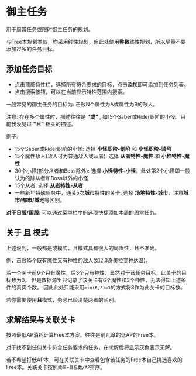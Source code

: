 # 御主任务
用于周常任务或限时御主任务的规划。

与Free本规划类似，均采用线性规划，但此处使用**整数**线性规划，所以尽量不要添加过多的任务目标。

## 添加任务目标

- 点击顶部特性栏，选择所有符合要求的目标，点击**添加**即可添加到任务列表。
- 点击搜索按钮，可以在当前显示特性范围内搜索。

一般常见的御主任务的目标为: 击败N个属性为A或属性为B的敌人。

注意: 存在多个属性时，描述往往是 **"或"** , 如15个Saber或Rider职阶的小怪。目前我没见过 **"且"** 相关的描述。

例子:
- 15个Saber或Rider职阶的小怪: 选择 **小怪职阶-剑阶** 和 **小怪职阶-骑阶**
- 15个魔性敌人(敌人可为普通敌人或从者): 选择 **从者特性-魔性** 和 **小怪特性-魔性**
- 30个小怪(部分从者和Boss除外): 选择 **小怪特性-小怪**，此处第2个小怪即一般认为的除从者和Boss以外的小怪
- 15个从者: 选择 **从者特性-从者**
- 一些新年特殊任务中，通关5次**城市**特性的关卡: 选择 **场地特性-城市**，注意**城市/都市/城池**等区别。

**对于日服/国服**: 可以通过菜单栏中的选项快捷添加本周的周常任务。

## 关于 **且** 模式
上述说到，一般都是或模式，且模式具有很大的局限性，且不准确。

例，击败15个既有魔性又有神性的敌人(如2.3奇美拉变种达温)。

若一个关卡前6个只有魔性，后3个只有神性，显然对于该任务目标，此关卡的目标数为0。
但是数据源里只记录了该关卡有6个魔性和3个神性，无法得知上述条件的真实个数。
因此此处只能采用`min(6,3)=3`的方式将3作为此关卡的目标数。

若你需要使用**且**模式，务必已经清楚两者的区别。

## 求解结果与关联关卡
按照最低AP消耗计算Free本方案。往往是前几章的低AP的Free本。

对于找不到任何关卡符合任务要求的任务，在求解后将显示灰色表示无解。

若不希望打低AP本，可在关联关卡中查看包含该任务的Free本自己挑选喜欢的Free本。关联关卡按照`效率=目标数/AP`排序。